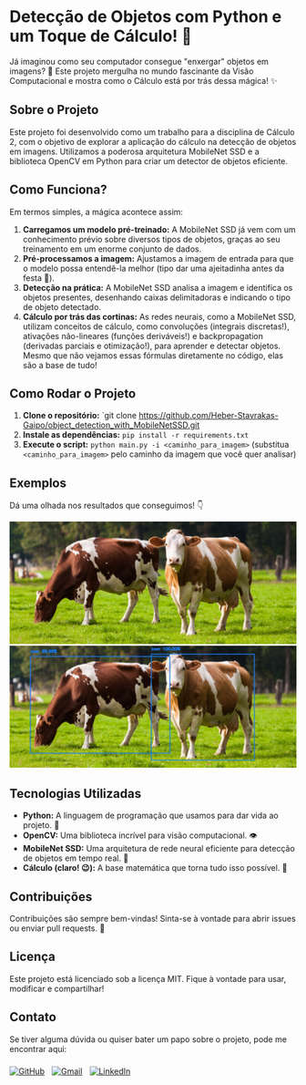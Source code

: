 # Detecção de Objetos com Python e um Toque de Cálculo! 🚀

Já imaginou como seu computador consegue "enxergar" objetos em imagens? 🤔  Este projeto mergulha no mundo fascinante da Visão Computacional e mostra como o Cálculo está por trás dessa mágica! ✨

## Sobre o Projeto

Este projeto foi desenvolvido como um trabalho para a disciplina de Cálculo 2, com o objetivo de explorar a aplicação do cálculo na detecção de objetos em imagens.  Utilizamos a poderosa arquitetura MobileNet SSD e a biblioteca OpenCV em Python para criar um detector de objetos eficiente.

## Como Funciona?

Em termos simples, a mágica acontece assim:

1. **Carregamos um modelo pré-treinado:**  A MobileNet SSD já vem com um conhecimento prévio sobre diversos tipos de objetos, graças ao seu treinamento em um enorme conjunto de dados.
2. **Pré-processamos a imagem:** Ajustamos a imagem de entrada para que o modelo possa entendê-la melhor (tipo dar uma ajeitadinha antes da festa 🎉).
3. **Detecção na prática:** A MobileNet SSD analisa a imagem e identifica os objetos presentes, desenhando caixas delimitadoras e indicando o tipo de objeto detectado.
4. **Cálculo por trás das cortinas:**  As redes neurais, como a MobileNet SSD, utilizam conceitos de cálculo, como convoluções (integrais discretas!),  ativações não-lineares (funções deriváveis!) e backpropagation (derivadas parciais e otimização!),  para aprender e detectar objetos.  Mesmo que não vejamos essas fórmulas diretamente no código, elas são a base de tudo!

## Como Rodar o Projeto

1. **Clone o repositório:** `git clone https://github.com/Heber-Stavrakas-Gaipo/object_detection_with_MobileNetSSD.git
2. **Instale as dependências:** `pip install -r requirements.txt`
3. **Execute o script:** `python main.py -i <caminho_para_imagem>` (substitua `<caminho_para_imagem>` pelo caminho da imagem que você quer analisar)

## Exemplos

Dá uma olhada nos resultados que conseguimos! 👇

![input](./images/vacas.jpg)
![output](./images/output/image.jpg)

## Tecnologias Utilizadas

* **Python:** A linguagem de programação que usamos para dar vida ao projeto. 🐍
* **OpenCV:**  Uma biblioteca incrível para visão computacional. 👁️
* **MobileNet SSD:** Uma arquitetura de rede neural eficiente para detecção de objetos em tempo real. 💨
* **Cálculo (claro! 😉):** A base matemática que torna tudo isso possível. 📐

## Contribuições

Contribuições são sempre bem-vindas! Sinta-se à vontade para abrir issues ou enviar pull requests. 🙌

## Licença

Este projeto está licenciado sob a licença MIT.  Fique à vontade para usar, modificar e compartilhar!


## Contato

Se tiver alguma dúvida ou quiser bater um papo sobre o projeto, pode me encontrar aqui:

<div aLign="center" style="display: flex; flex-direction: row; flex-wrap: wrap; gap: 0.8rem;">
  <a href="https://github.com/Heber-Stavrakas-Gaipo" style="margin: 0.4rem 0;"><img aLign="center" alt="GitHub" src="https://img.shields.io/badge/GitHub-100000?style=for-the-badge&logo=github&logoColor=white" /></a>
  <a href="mailto:contatohebergaipo@gmail.com" style="margin: 0.4rem 0;"><img aLign="center" alt="Gmail" src="https://img.shields.io/badge/Gmail-333333?style=for-the-badge&logo=gmail&logoColor=red" /></a>
  <a href="https://www.linkedin.com/in/heber-stavrakas-gaipo/" style="margin: 0.4rem 0;"><img aLign="center" alt="LinkedIn" src="https://img.shields.io/badge/LinkedIn-0077B5?style=for-the-badge&logo=linkedin&logoColor=white" /></a>
</div>